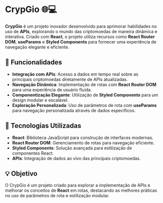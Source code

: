 # CrypGio 🌐💻

**CrypGio** é um projeto inovador desenvolvido para aprimorar habilidades no uso de **APIs**, explorando o mundo das criptomoedas de maneira dinâmica e interativa. Criado com **React**, o projeto utiliza recursos como **React Router DOM**, **useParams** e **Styled Components** para fornecer uma experiência de navegação elegante e eficiente.

## 🌟 Funcionalidades

- **Integração com APIs**: Acesso a dados em tempo real sobre as principais criptomoedas diretamente de APIs atualizadas.
- **Navegação Dinâmica**: Implementação de rotas com **React Router DOM** para uma experiência de usuário fluida.
- **Componentização Elegante**: Utilização de **Styled Components** para um design modular e escalável.
- **Exploração Personalizada**: Uso de parâmetros de rota com **useParams** para navegação personalizada através de dados específicos.

## 🚀 Tecnologias Utilizadas

- **React**: Biblioteca JavaScript para construção de interfaces modernas.
- **React Router DOM**: Gerenciamento de rotas para navegação eficiente.
- **Styled Components**: Solução avançada para estilização de componentes React.
- **APIs**: Integração de dados ao vivo das principais criptomoedas.

## 💡 Objetivo

O CrypGio é um projeto criado para explorar a implementação de APIs e melhorar os conceitos de **React** em rotas, destacando as melhores práticas no uso de parâmetros de rota e estilização modular.


